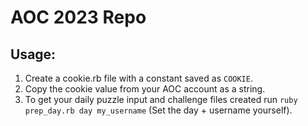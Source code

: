 # AOC 2023 Repo

## Usage:

1. Create a cookie.rb file with a constant saved as `COOKIE`.
2. Copy the cookie value from your AOC account as  a string.
3. To get your daily puzzle input and challenge files created run `ruby prep_day.rb day my_username` (Set the day + username yourself).
